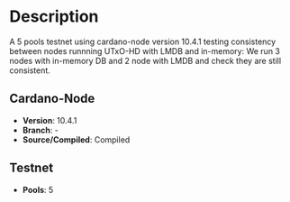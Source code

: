 # Description

A 5 pools testnet using cardano-node version 10.4.1 testing consistency between nodes runnning UTxO-HD with LMDB and in-memory: We run 3 nodes with in-memory DB and 2 node with LMDB and check they are still consistent.

## Cardano-Node

- **Version**: 10.4.1
- **Branch**: -
- **Source/Compiled**: Compiled

## Testnet

- **Pools**: 5
